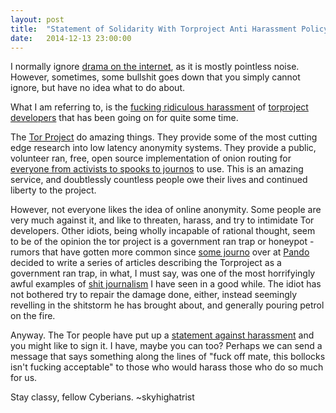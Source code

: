 ```yaml
---
layout: post
title:  "Statement of Solidarity With Torproject Anti Harassment Policy."
date:   2014-12-13 23:00:00
---
```


I normally ignore [drama on the internet][lamergate], as it is mostly pointless noise. However, sometimes, some bullshit goes down that you simply cannot ignore, but have no idea what to do about.

What I am referring to, is the [fucking ridiculous harassment][harassment] of [torproject developers][devs] that has been going on for quite some time.

The [Tor Project][torproject] do amazing things. They provide some of the most cutting edge research into low latency anonymity systems. They provide a public, volunteer ran, free, open source implementation of onion routing for [everyone from activists to spooks to journos][torusers] to use. This is an amazing service, and doubtlessly countless people owe their lives and continued liberty to the project.

However, not everyone likes the idea of online anonymity. Some people are very much against it, and like to threaten, harass, and try to intimidate Tor developers. Other idiots, being wholly incapable of rational thought, seem to be of the opinion the tor project is a government ran trap or honeypot - rumors that have gotten more common since [some journo][lolyasha] over at [Pando][pando] decided to write a series of articles describing the Torproject as a government ran trap, in what, I must say, was one of the most horrifyingly awful examples of [shit journalism][shitjournoing] I have seen in a good while. The idiot has not bothered try to repair the damage done, either, instead seemingly revelling in the shitstorm he has brought about, and generally pouring petrol on the fire.

Anyway. The Tor people have put up a [statement against harassment][harassthing] and you might like to sign it. I have, maybe you can too? Perhaps we can send a message that says something along the lines of "fuck off mate, this bollocks isn't fucking acceptable" to those who would harass those who do so much for us.

Stay classy, fellow Cyberians.
~skyhighatrist

[lamergate]: http://en.wikipedia.org/wiki/Gamergate_controversy
[harassment]: http://charon.persephoneslair.org/~andrea/pandorasts/jeremy_becker/
[devs]: https://www.torproject.org/about/corepeople.html.en
[torproject]: https://www.torproject.org
[torusers]: https://www.torproject.org/about/torusers.html.en
[lolyasha]: https://twitter.com/yashalevine
[pando]: http://pando.com/
[shitjournoing]: http://pando.com/2014/07/16/tor-spooks/
[harassthing]: https://blog.torproject.org/
